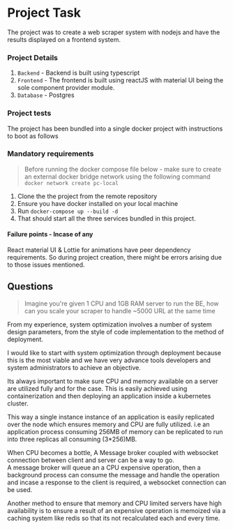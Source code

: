 # Project Task

The project was to create a web scraper system with nodejs and have the results displayed on a frontend system.

### Project Details

1. `Backend` - Backend is built using typescript
2. `Frontend` - The frontend is built using reactJS with material UI being the sole component provider module.
3. `Database` - Postgres

### Project tests

The project has been bundled into a single docker project with instructions to boot as follows

### Mandatory requirements

> Before running the docker compose file below - make sure to create an external docker bridge network using the following command  
> `docker network create pc-local`

1. Clone the the project from the remote repository
2. Ensure you have docker installed on your local machine
3. Run `docker-compose up --build -d`
4. That should start all the three services bundled in this project.

#### Failure points - Incase of any

React material UI & Lottie for animations have peer dependency requirements. So during project creation, there might be errors arising due to those issues mentioned.

## Questions

> Imagine you're given 1 CPU and 1GB RAM server to run the BE, how can you scale your scraper to handle ~5000 URL at the same time

From my experience, system optimization involves a number of system design parameters, from the style of code implementation to the method of deployment.

I would like to start with system optimization through deployment because this is the most viable and we have very advance tools developers and system administrators to achieve an objective.

Its always important to make sure CPU and memory available on a server are utilized fully and for the case. This is easily achieved using containerization and then deploying an application inside a kubernetes cluster.

This way a single instance instance of an application is easily replicated over the node which ensures memory and CPU are fully utilized. i.e an application process consuming 256MB of memory can be replicated to run into three replicas all consuming (3\*256)MB.

When CPU becomes a bottle, A Message broker coupled with websocket connection between client and server can be a way to go.  
A message broker will queue an a CPU expensive operation, then a background process can consume the message and handle the operation and incase a response to the client is required, a websocket connection can be used.

Another method to ensure that memory and CPU limited servers have high availability is to ensure a result of an expensive operation is memoized via a caching system like redis so that its not recalculated each and every time.

